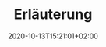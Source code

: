 ---
title: "Erläuterung"
description: "Einführung in die Grundlagen der Belastungsanalyse"
lead: "Einführung in die Grundlagen der Belastungsanalyse"
date: 2020-10-13T15:21:01+02:00
lastmod: 2020-10-13T15:21:01+02:00
draft: false
images: []
menu:
  belastungsanalyse:
    parent: "grundlagen"
weight: 10
toc: true
---